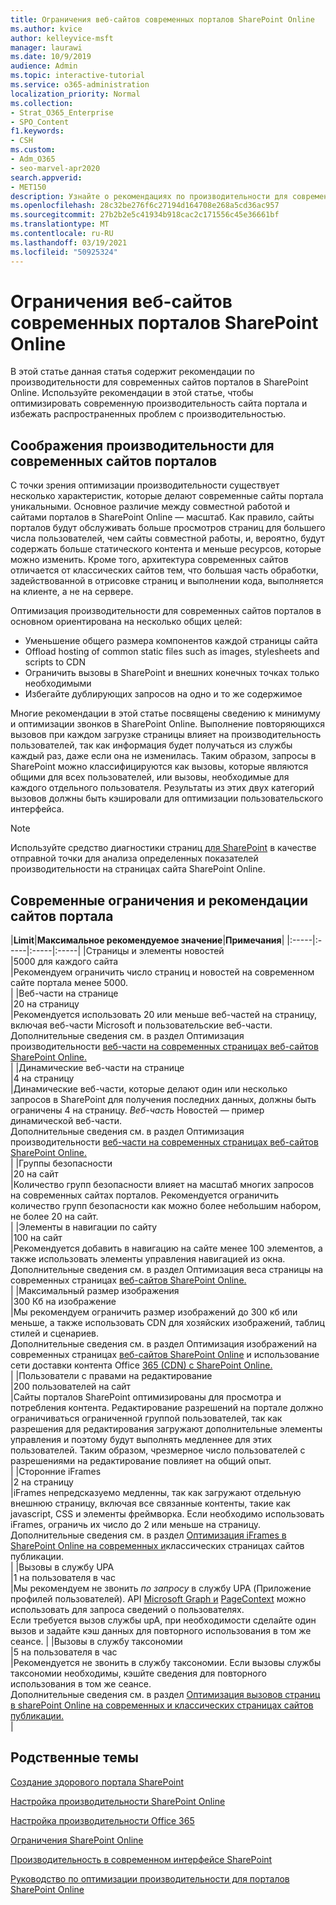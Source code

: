 ```yaml
---
title: Ограничения веб-сайтов современных порталов SharePoint Online
ms.author: kvice
author: kelleyvice-msft
manager: laurawi
ms.date: 10/9/2019
audience: Admin
ms.topic: interactive-tutorial
ms.service: o365-administration
localization_priority: Normal
ms.collection:
- Strat_O365_Enterprise
- SPO_Content
f1.keywords:
- CSH
ms.custom:
- Adm_O365
- seo-marvel-apr2020
search.appverid:
- MET150
description: Узнайте о рекомендациях по производительности для современных сайтов в SharePoint Online, таких как ограничение вызовов для Sharepoint и внешних конечных точек.
ms.openlocfilehash: 28c32be276f6c27194d164708e268a5cd36ac957
ms.sourcegitcommit: 27b2b2e5c41934b918cac2c171556c45e36661bf
ms.translationtype: MT
ms.contentlocale: ru-RU
ms.lasthandoff: 03/19/2021
ms.locfileid: "50925324"
---
```

# <a name="sharepoint-online-modern-portal-site-limits"></a>Ограничения веб-сайтов современных порталов SharePoint Online

В этой статье данная статья содержит рекомендации по производительности для современных сайтов порталов в SharePoint Online. Используйте рекомендации в этой статье, чтобы оптимизировать современную производительность сайта портала и избежать распространенных проблем с производительностью.

## <a name="performance-considerations-for-modern-portal-sites"></a>Соображения производительности для современных сайтов порталов

С точки зрения оптимизации производительности существует несколько характеристик, которые делают современные сайты портала уникальными. Основное различие между совместной работой и сайтами порталов в SharePoint Online — масштаб. Как правило, сайты порталов будут обслуживать больше просмотров страниц для большего числа пользователей, чем сайты совместной работы, и, вероятно, будут содержать больше статического контента и меньше ресурсов, которые можно изменить. Кроме того, архитектура современных сайтов отличается от классических сайтов тем, что большая часть обработки, задействованной в отрисовке страниц и выполнении кода, выполняется на клиенте, а не на сервере.

Оптимизация производительности для современных сайтов порталов в основном ориентирована на несколько общих целей:

- Уменьшение общего размера компонентов каждой страницы сайта
- Offload hosting of common static files such as images, stylesheets and scripts to CDN
- Ограничить вызовы в SharePoint и внешних конечных точках только необходимыми
- Избегайте дублирующих запросов на одно и то же содержимое

Многие рекомендации в этой статье посвящены сведению к минимуму и оптимизации звонков в SharePoint Online. Выполнение повторяющихся вызовов при каждом загрузке страницы влияет на производительность пользователей, так как информация будет получаться из службы каждый раз, даже если она не изменилась. Таким образом, запросы в SharePoint можно классифицируются как вызовы, которые являются общими для всех пользователей, или вызовы, необходимые для каждого отдельного пользователя. Результаты из этих двух категорий вызовов должны быть кэшировали для оптимизации пользовательского интерфейса.

>[!NOTE]
>Используйте средство диагностики страниц [для SharePoint](./page-diagnostics-for-spo.md) в качестве отправной точки для анализа определенных показателей производительности на страницах сайта SharePoint Online.

## <a name="modern-portal-site-limits-and-recommendations"></a>Современные ограничения и рекомендации сайтов портала

|**Limit**|**Максимальное рекомендуемое значение**|**Примечания**|
|:-----|:-----|:-----|:-----|
|Страницы и элементы новостей  <br/> |5000 для каждого сайта  <br/> |Рекомендуем ограничить число страниц и новостей на современном сайте портала менее 5000.  <br/> |
|Веб-части на странице  <br/> |20 на страницу  <br/> |Рекомендуется использовать 20 или меньше веб-частей на страницу, включая веб-части Microsoft и пользовательские веб-части. <br/> Дополнительные сведения см. в раздел Оптимизация производительности [веб-части на современных страницах веб-сайтов SharePoint Online.](modern-web-part-optimization.md)  <br/> |
|Динамические веб-части на странице  <br/> |4 на страницу  <br/> |Динамические веб-части, которые делают один или несколько запросов в SharePoint для получения последних данных, должны быть ограничены 4 на страницу. _Веб-часть_ Новостей — пример динамической веб-части. <br/> Дополнительные сведения см. в раздел Оптимизация производительности [веб-части на современных страницах веб-сайтов SharePoint Online.](modern-web-part-optimization.md)    <br/> |
|Группы безопасности  <br/> |20 на сайт  <br/> |Количество групп безопасности влияет на масштаб многих запросов на современных сайтах порталов. Рекомендуется ограничить количество групп безопасности как можно более небольшим набором, не более 20 на сайт.  <br/> |
|Элементы в навигации по сайту  <br/> |100 на сайт  <br/> |Рекомендуется добавить в навигацию на сайте менее 100 элементов, а также использовать элементы управления навигацией из окна.  <br/> Дополнительные сведения см. в раздел Оптимизация веса страницы на современных страницах [веб-сайтов SharePoint Online.](modern-page-weight-optimization.md) <br/> |
|Максимальный размер изображения  <br/> |300 Кб на изображение  <br/> |Мы рекомендуем ограничить размер изображений до 300 кб или меньше, а также использовать CDN для хозяйских изображений, таблиц стилей и сценариев. <br/>Дополнительные сведения см. в раздел Оптимизация изображений на современных страницах [веб-сайтов SharePoint Online](modern-image-optimization.md) и использование сети доставки контента Office [365 (CDN) с SharePoint Online.](use-microsoft-365-cdn-with-spo.md)  <br/> |
|Пользователи с правами на редактирование  <br/> |200 пользователей на сайт  <br/> |Сайты порталов SharePoint оптимизированы для просмотра и потребления контента. Редактирование разрешений на портале должно ограничиваться ограниченной группой пользователей, так как разрешения для редактирования загружают дополнительные элементы управления и поэтому будут выполнять медленнее для этих пользователей. Таким образом, чрезмерное число пользователей с разрешениями на редактирование повлияет на общий опыт. <br/> |
|Сторонние iFrames  <br/> |2 на страницу  <br/> |iFrames непредсказуемо медленны, так как загружают отдельную внешнюю страницу, включая все связанные контенты, такие как javascript, CSS и элементы фреймворка. Если необходимо использовать iFrames, ограничь их число до 2 или меньше на страницу.<br/> Дополнительные сведения см. в раздел [Оптимизация iFrames в SharePoint Online на современных и](modern-iframe-optimization.md)классических страницах сайтов публикации. <br/> |
|Вызовы в службу UPA  <br/> |1 на пользователя в час  <br/> |Мы рекомендуем не звонить _по запросу_ в службу UPA (Приложение профилей пользователей). API [Microsoft Graph и](/graph/call-api) [PageContext](/javascript/api/sp-page-context/pagecontext?view=sp-typescript-latest) можно использовать для запроса сведений о пользователях.  <br/> Если требуется вызов службы upA, при необходимости сделайте один вызов и задайте кэш данных для повторного использования в том же сеансе. |
|Вызовы в службу таксономии  <br/> |5 на пользователя в час  <br/> |Рекомендуется не звонить  в службу таксономии. Если вызовы службы таксономии необходимы, кэшйте сведения для повторного использования в том же сеансе. <br/> Дополнительные сведения см. в раздел [Оптимизация вызовов страниц в sharePoint Online на современных и классических страницах сайтов публикации.](modern-page-call-optimization.md) <br/> |

## <a name="related-topics"></a>Родственные темы

[Создание здорового портала SharePoint](/sharepoint/portal-health)

[Настройка производительности SharePoint Online](tune-sharepoint-online-performance.md)

[Настройка производительности Office 365](tune-microsoft-365-performance.md)

[Ограничения SharePoint Online](/office365/servicedescriptions/sharepoint-online-service-description/sharepoint-online-limits)

[Производительность в современном интерфейсе SharePoint](/sharepoint/modern-experience-performance)

[Руководство по оптимизации производительности для порталов SharePoint Online](/sharepoint/dev/solution-guidance/portal-performance)